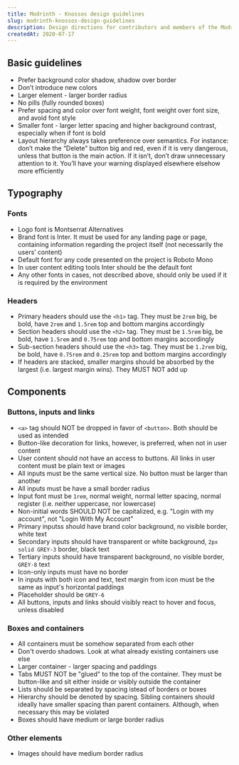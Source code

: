 ```yaml
---
title: Modrinth - Knossos design guidelines
slug: modrinth-knossos-design-guidelines
description: Design directions for contributors and members of the Modrinth project
createdAt: 2020-07-17
---
```


## Basic guidelines
- Prefer background color shadow, shadow over border
- Don’t introduce new colors
- Larger element - larger border radius
- No pills (fully rounded boxes)
- Prefer spacing and color over font weight, font weight over font size, and avoid font style
- Smaller font - larger letter spacing and higher background contrast, especially when if font is bold
- Layout hierarchy always takes preference over semantics. For instance: don’t make the “Delete” button big and red, even if it is very dangerous, unless that button is the main action. If it isn’t, don’t draw unnecessary attention to it. You’ll have your warning displayed elsewhere elsehow more efficiently


## Typography

### Fonts
- Logo font is Montserrat Alternatives
- Brand font is Inter. It must be used for any landing page or page, containing information regarding the project itself (not necessarily the users’ content)
- Default font for any code presented on the project is Roboto Mono
- In user content editing tools Inter should be the default font
- Any other fonts in cases, not described above, should only be used if it is required by the environment

### Headers
- Primary headers should use the `<h1>` tag. They must be `2rem` big, be bold, have `2rem` and `1.5rem` top and bottom margins accordingly
- Section headers should use the `<h2>` tag. They must be `1.5rem` big, be bold, have `1.5rem` and `0.75rem` top and bottom margins accordingly
- Sub-section headers should use the `<h3>` tag. They must be `1.2rem` big, be bold, have `0.75rem` and `0.25rem` top and bottom margins accordingly
- If headers are stacked, smaller margins should be absorbed by the largest (i.e. largest margin wins). They MUST NOT add up


## Components

### Buttons, inputs and links
- `<a>` tag should NOT be dropped in favor of `<button>`. Both should be used as intended
- Button-like decoration for links, however, is preferred, when not in user content
- User content should not have an access to buttons. All links in user content must be plain text or images
- All inputs must be the same vertical size. No button must be larger than another
- All inputs must be have a small border radius
- Input font must be `1rem`, normal weight, normal letter spacing, normal register (i.e. neither uppercase, nor lowercase)
- Non-initial words SHOULD NOT be capitalized, e.g. "Login with my account", not "Login With My Account"
- Primary inputss should have brand color background, no visible border, white text
- Secondary inputs should have transparent or white background, `2px solid GREY-3` border, black text
- Tertiary inputs should have transparent background, no visible border, `GREY-8` text
- Icon-only inputs must have no border
- In inputs with both icon and text, text margin from icon must be the same as input's horizontal paddings
- Placeholder should be `GREY-6`
- All buttons, inputs and links should visibly react to hover and focus, unless disabled

### Boxes and containers
- All containers must be somehow separated from each other
- Don't overdo shadows. Look at what already existing containers use else
- Larger container - larger spacing and paddings
- Tabs MUST NOT be "glued" to the top of the container. They must be button-like and sit either inside or visibly outside the container
- Lists should be separated by spacing istead of borders or boxes
- Hierarchy should be denoted by spacing. Sibling containers should ideally have smaller spacing than parent containers. Although, when necessary this may be violated
- Boxes should have medium or large border radius

### Other elements
- Images should have medium border radius